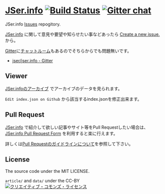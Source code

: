 [JSer.info][] [![Build Status](https://travis-ci.org/jser/jser.info.png)](https://travis-ci.org/jser/jser.info) [![Gitter chat](https://badges.gitter.im/jser/jser.info.png)](https://gitter.im/jser/jser.info)
=========

JSer.info [Issues](https://github.com/jser/jser.info/issues "Issues · jser/jser.info") repogitory.

[JSer.info][] に関して意見や要望や知らせたい事などあったら [Create a new issue.](https://github.com/jser/jser.info/issues "Create a new issue.") から。

[Gitter](https://gitter.im/ "Gitter")に[チャットルーム](https://gitter.im/jser/jser.info "jser/jser.info - Gitter")もあるのでそちらからでも問題無いです。

* [jser/jser.info - Gitter](https://gitter.im/jser/jser.info "jser/jser.info - Gitter")

## Viewer

[JSer.infoのアーカイブ](http://jser.github.io/jser.info/ "JSer.infoのアーカイブ") でアーカイブのデータを見られます。

``Edit index.json on Github`` から該当するindex.jsonを修正出来ます。

[JSer.info]: http://jser.info/  "JSer.info"

## Pull Request

[JSer.info](http://jser.info/ "JSer.info") で紹介して欲しい記事やサイト等をPull Requestしたい場合は、
[JSer.info Pull Request Form](http://azu.github.io/JSer.info-tribute/ "JSer.info Pull Request Form") を利用すると楽に行えます。

詳しくは[Pull Requestのガイドラインについて](CONTRIBUTING.md)を参照して下さい。

## License

The  source code under the MIT LICENSE.

`article/` and `data/` under the CC-BY <a rel="license" href="http://creativecommons.org/licenses/by/4.0/"><img alt="クリエイティブ・コモンズ・ライセンス" style="border-width:0" src="https://i.creativecommons.org/l/by/4.0/88x31.png" /></a>